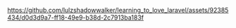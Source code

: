 

https://github.com/lulzshadowwalker/learning_to_love_laravel/assets/92385434/d0d3d9a7-ff18-49e9-b38d-2c7913ba183f


